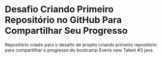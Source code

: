 #  Desafio Criando Primeiro Repositório no GitHub Para Compartilhar Seu Progresso
Repositório criado para o desafio de projeto criando primeiro repositório para compartilhar o progresso do bootcamp Everis new Talent #3 java
